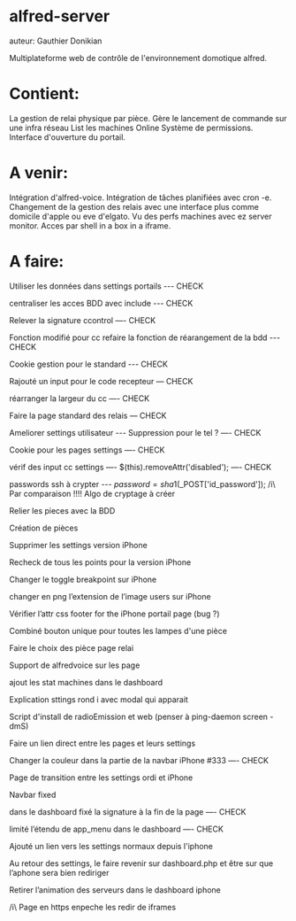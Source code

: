 # alfred-server
auteur: Gauthier Donikian

Multiplateforme web de contrôle de l'environnement domotique alfred.

# Contient:
La gestion de relai physique par pièce.
Gère le lancement de commande sur une infra réseau
List les machines Online
Système de permissions.
Interface d'ouverture du portail.


# A venir:
Intégration d'alfred-voice.
Intégration de tâches planifiées avec cron -e.
Changement de la gestion des relais avec une interface plus comme domicile d'apple ou eve d'elgato.
Vu des perfs machines avec ez server monitor.
Acces par shell in a box in a iframe.


# A faire: 
Utiliser les données dans settings portails --- CHECK

centraliser les acces BDD avec include --- CHECK

Relever la signature ccontrol —- CHECK

Fonction modifié pour cc refaire la fonction de réarangement de la bdd --- CHECK

Cookie gestion pour le standard --- CHECK

Rajouté un input pour le code recepteur — CHECK

réarranger la largeur du cc —- CHECK

Faire la page standard des relais — CHECK

Ameliorer settings utilisateur --- Suppression pour le tel ? —- CHECK

Cookie pour les pages settings —- CHECK

vérif des input cc settings —-  $(this).removeAttr('disabled'); —- CHECK

passwords ssh à crypter --- $password=sha1($_POST['id_password']); /i\ Par comparaison !!!!
Algo de cryptage à créer

Relier les pieces avec la BDD

Création de pièces

Supprimer les settings version iPhone

Recheck de tous les points pour la version iPhone

Changer le toggle breakpoint sur iPhone

changer en png l’extension de l’image users sur iPhone

Vérifier l’attr css footer for the iPhone portail page (bug ?)

Combiné bouton unique pour toutes les lampes d'une pièce

Faire le choix des pièce page relai

Support de alfredvoice sur les page

ajout les stat machines dans le dashboard

Explication sttings rond i avec modal qui apparait

Script d'install de radioEmission et web (penser à ping-daemon screen -dmS)

Faire un lien direct entre les pages et leurs settings

Changer la couleur dans la partie de la navbar iPhone #333 —- CHECK

Page de transition entre les settings ordi et iPhone

Navbar fixed

dans le dashboard fixé la signature à la fin de la page —- CHECK

limité l’étendu de app_menu dans le dashboard —- CHECK

Ajouté un lien vers les settings normaux depuis l'iphone

Au retour des settings, le faire revenir sur dashboard.php et être sur que l’aphone sera bien rediriger

Retirer l’animation des serveurs dans le dashboard iphone

/i\ Page en https enpeche les redir de iframes




